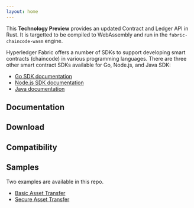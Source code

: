 ```yaml
---
layout: home
---
```


This **Technology Preview** provides an updated Contract and Ledger API in Rust. It is targetted to be compiled to WebAssembly
and run in the `fabric-chaincode-wasm` engine.

Hyperledger Fabric offers a number of SDKs to support developing smart contracts (chaincode)
in various programming languages. There are three other smart contract SDKs available for Go, Node.js, and Java SDK:

  * [Go SDK documentation](https://godoc.org/github.com/hyperledger/fabric/core/chaincode/shim)
  * [Node.js SDK documentation](https://hyperledger.github.io/fabric-chaincode-node/)
  * [Java documentation](https://hyperledger.github.io/fabric-chaincode-java/)


## Documentation


## Download


## Compatibility


## Samples

Two examples are available in this repo.

- [Basic Asset Transfer](https://github.com/hyperledgendary/fabric-contract-api-rust/tree/master/basic_contract_rs)
- [Secure Asset Transfer](https://github.com/hyperledgendary/fabric-contract-api-rust/tree/master/asset_transfer_rs)
